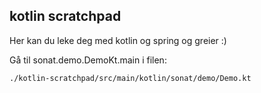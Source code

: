 kotlin scratchpad
-------------------

Her kan du leke deg med kotlin og spring og greier :)


Gå til sonat.demo.DemoKt.main i filen:

    ./kotlin-scratchpad/src/main/kotlin/sonat/demo/Demo.kt
